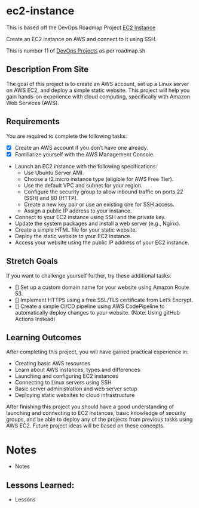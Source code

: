 # ec2-instance

This is based off the DevOps Roadmap Project [EC2 Instance](https://roadmap.sh/projects/ec2-instance)

Create an EC2 instance on AWS and connect to it using SSH.

This is number 11 of [DevOps Projects](https://roadmap.sh/devops/projects) as per roadmap.sh


## Description From Site 

The goal of this project is to create an AWS account, set up a Linux server on AWS EC2, and deploy a simple static website. This project will help you gain hands-on experience with cloud computing, specifically with Amazon Web Services (AWS).

## Requirements

You are required to complete the following tasks:


- [X] Create an AWS account if you don’t have one already.
- [X] Familiarize yourself with the AWS Management Console.
- Launch an EC2 instance with the following specifications:
    - Use Ubuntu Server AMI.
    - Choose a t2.micro instance type (eligible for AWS Free Tier).
    - Use the default VPC and subnet for your region.
    - Configure the security group to allow inbound traffic on ports 22 (SSH) and 80 (HTTP).
    - Create a new key pair or use an existing one for SSH access.
    - Assign a public IP address to your instance.
- Connect to your EC2 instance using SSH and the private key.
- Update the system packages and install a web server (e.g., Nginx).
- Create a simple HTML file for your static website.
- Deploy the static website to your EC2 instance.
- Access your website using the public IP address of your EC2 instance.

## Stretch Goals

If you want to challenge yourself further, try these additional tasks:

- [] Set up a custom domain name for your website using Amazon Route 53.
- [] Implement HTTPS using a free SSL/TLS certificate from Let’s Encrypt.
- [] Create a simple CI/CD pipeline using AWS CodePipeline to automatically deploy changes to your website. (Note: Using gitHub Actions Instead)


## Learning Outcomes

After completing this project, you will have gained practical experience in:

- Creating basic AWS resources
- Learn about AWS instances, types and differences
- Launching and configuring EC2 instances
- Connecting to Linux servers using SSH
- Basic server administration and web server setup
- Deploying static websites to cloud infrastructure

After finishing this project you should have a good understanding of launching and connecting to EC2 instances, basic knowledge of security groups, and be able to deploy any of the projects from previous tasks using AWS EC2. Future project ideas will be based on these concepts.

# Notes 

- Notes


## Lessons Learned: 

- Lessons 